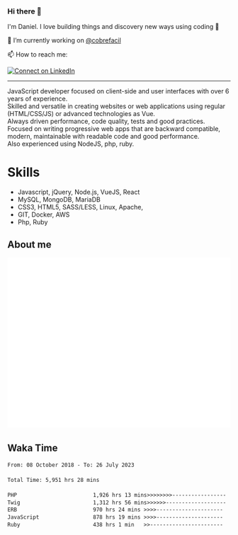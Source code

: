 ### Hi there 👋

I'm Daniel. I love building things and discovery new ways using coding :raised_hands: 

🔭 I’m currently working on [@cobrefacil](https://www.cobrefacil.com.br/)

📫 How to reach me:

[![Connect on LinkedIn](https://img.shields.io/badge/--linkedin?label=LinkedIn&logo=LinkedIn&style=social)](https://www.linkedin.com/in/daniel-cerverizzo/)

---

JavaScript developer focused on client-side and user interfaces with over 6 years of experience.  
Skilled and versatile in creating websites or web applications using regular (HTML/CSS/JS) or advanced technologies as Vue.  
Always driven performance, code quality, tests and good practices.  
 Focused on writing progressive web apps that are backward compatible, modern, maintainable with readable code and good performance.  
Also experienced using NodeJS, php, ruby. 


# Skills

 - Javascript, jQuery, Node.js, VueJS, React
 - MySQL, MongoDB, MariaDB    
 - CSS3, HTML5, SASS/LESS,  Linux, Apache,
 - GIT, Docker, AWS
 - Php, Ruby

## About me

![Metrics](/github-metrics.svg)

## Waka Time

<!--START_SECTION:waka-->

```txt
From: 08 October 2018 - To: 26 July 2023

Total Time: 5,951 hrs 28 mins

PHP                        1,926 hrs 13 mins>>>>>>>>-----------------   32.37 %
Twig                       1,312 hrs 56 mins>>>>>>-------------------   22.06 %
ERB                        970 hrs 24 mins >>>>---------------------   16.31 %
JavaScript                 878 hrs 19 mins >>>>---------------------   14.76 %
Ruby                       438 hrs 1 min   >>-----------------------   07.36 %
```

<!--END_SECTION:waka-->


